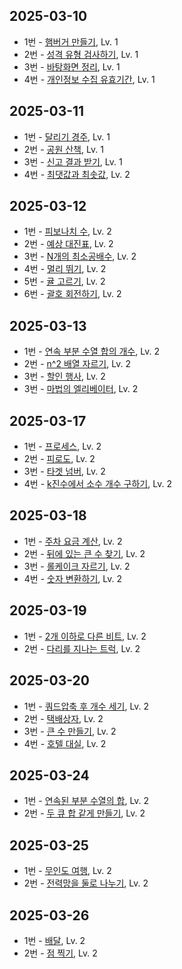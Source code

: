 ## 2025-03-10
* 1번 - [햄버거 만들기](https://school.programmers.co.kr/learn/courses/30/lessons/133502), Lv. 1
* 2번 - [성격 유형 검사하기](https://school.programmers.co.kr/learn/courses/30/lessons/118666), Lv. 1
* 3번 - [바탕화면 정리](https://school.programmers.co.kr/learn/courses/30/lessons/161990), Lv. 1
* 4번 - [개인정보 수집 유효기간](https://school.programmers.co.kr/learn/courses/30/lessons/150370), Lv. 1

## 2025-03-11
* 1번 - [달리기 경주](https://school.programmers.co.kr/learn/courses/30/lessons/178871), Lv. 1
* 2번 - [공원 산책](https://school.programmers.co.kr/learn/courses/30/lessons/172928), Lv. 1
* 3번 - [신고 결과 받기](https://school.programmers.co.kr/learn/courses/30/lessons/92334), Lv. 1
* 4번 - [최댓값과 최솟값](https://school.programmers.co.kr/learn/courses/30/lessons/12939), Lv. 2

## 2025-03-12
* 1번 - [피보나치 수](https://school.programmers.co.kr/learn/courses/30/lessons/12945), Lv. 2
* 2번 - [예상 대진표](https://school.programmers.co.kr/learn/courses/30/lessons/12985), Lv. 2
* 3번 - [N개의 최소공배수](https://school.programmers.co.kr/learn/courses/30/lessons/12953), Lv. 2
* 4번 - [멀리 뛰기](https://school.programmers.co.kr/learn/courses/30/lessons/12914), Lv. 2
* 5번 - [귤 고르기](https://school.programmers.co.kr/learn/courses/30/lessons/138476), Lv. 2
* 6번 - [괄호 회전하기](https://school.programmers.co.kr/learn/courses/30/lessons/76502), Lv. 2

## 2025-03-13
* 1번 - [연속 부분 수열 합의 개수](https://school.programmers.co.kr/learn/courses/30/lessons/131701), Lv. 2
* 2번 - [n^2 배열 자르기](https://school.programmers.co.kr/learn/courses/30/lessons/87390), Lv. 2
* 3번 - [할인 행사](https://school.programmers.co.kr/learn/courses/30/lessons/131127), Lv. 2
* 3번 - [마법의 엘리베이터](https://school.programmers.co.kr/learn/courses/30/lessons/148653), Lv. 2

## 2025-03-17
* 1번 - [프로세스](https://school.programmers.co.kr/learn/courses/30/lessons/42587), Lv. 2
* 2번 - [피로도](https://school.programmers.co.kr/learn/courses/30/lessons/87946), Lv. 2
* 3번 - [타겟 넘버](https://school.programmers.co.kr/learn/courses/30/lessons/43165), Lv. 2
* 4번 - [k진수에서 소수 개수 구하기](https://school.programmers.co.kr/learn/courses/30/lessons/92335), Lv. 2

## 2025-03-18
* 1번 - [주차 요금 계산](https://school.programmers.co.kr/learn/courses/30/lessons/92341), Lv. 2
* 2번 - [뒤에 있는 큰 수 찾기](https://school.programmers.co.kr/learn/courses/30/lessons/154539), Lv. 2
* 3번 - [롤케이크 자르기](https://school.programmers.co.kr/learn/courses/30/lessons/132265), Lv. 2
* 4번 - [숫자 변환하기](https://school.programmers.co.kr/learn/courses/30/lessons/154538), Lv. 2

## 2025-03-19
* 1번 - [2개 이하로 다른 비트](https://school.programmers.co.kr/learn/courses/30/lessons/77885), Lv. 2
* 2번 - [다리를 지나는 트럭](https://school.programmers.co.kr/learn/courses/30/lessons/42583), Lv. 2

## 2025-03-20
* 1번 - [쿼드압축 후 개수 세기](https://school.programmers.co.kr/learn/courses/30/lessons/68936), Lv. 2
* 2번 - [택배상자](https://school.programmers.co.kr/learn/courses/30/lessons/131704), Lv. 2
* 3번 - [큰 수 만들기](https://school.programmers.co.kr/learn/courses/30/lessons/42883), Lv. 2
* 4번 - [호텔 대실](https://school.programmers.co.kr/learn/courses/30/lessons/155651), Lv. 2

## 2025-03-24
* 1번 - [연속된 부분 수열의 합](https://school.programmers.co.kr/learn/courses/30/lessons/178870), Lv. 2
* 2번 - [두 큐 합 같게 만들기](https://school.programmers.co.kr/learn/courses/30/lessons/118667), Lv. 2

## 2025-03-25
* 1번 - [무인도 여행](https://school.programmers.co.kr/learn/courses/30/lessons/154540), Lv. 2
* 2번 - [전력망을 둘로 나누기](https://school.programmers.co.kr/learn/courses/30/lessons/86971), Lv. 2

## 2025-03-26
* 1번 - [배달](https://school.programmers.co.kr/learn/courses/30/lessons/12978?language=python3), Lv. 2
* 2번 - [점 찍기](https://school.programmers.co.kr/learn/courses/30/lessons/140107), Lv. 2
